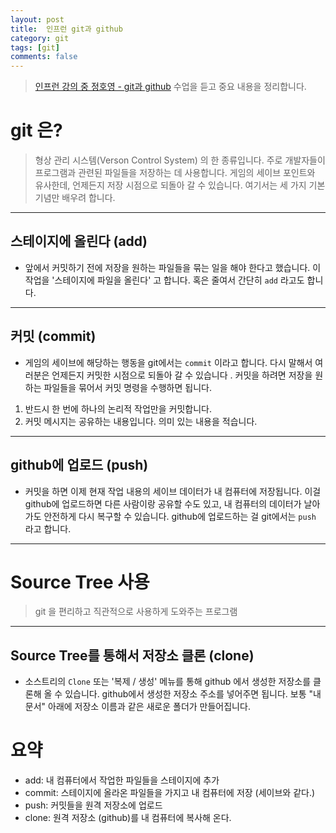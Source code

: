 ```yaml
---
layout: post
title:  인프런 git과 github
category: git
tags: [git]
comments: false
---
```

> [인프런 강의 중 정호영 - git과 github](https://www.inflearn.com/course/git-and-github) 수업을 듣고 중요 내용을 정리합니다.  


# git 은?  

> 형상 관리 시스템(Verson Control System) 의 한 종류입니다. 주로 개발자들이 프로그램과 관련된 파일들을 저장하는 데 사용합니다. 게임의 세이브 포인트와 유사한데, 언제든지 저장 시점으로 되돌아 갈 수 있습니다. 여기서는 세 가지 기본 기념만 배우려 합니다.

---

## 스테이지에 올린다 (add)

- 앞에서 커밋하기 전에 저장을 원하는 파일들을 묶는 일을 해야 한다고 했습니다. 이 작업을 '스테이지에 파일을 올린다' 고 합니다. 혹은 줄여서 간단히 `add` 라고도 합니다.

---

## 커밋 (commit)

- 게임의 세이브에 해당하는 행동을 git에서는 `commit` 이라고 합니다. 다시 말해서 여러분은 언제든지 커밋한 시점으로 되돌아 갈 수 있습니다 . 커밋을 하려면 저장을 원하는 파일들을 묶어서 커밋 명령을 수행하면 됩니다.

1. 반드시 한 번에 하나의 논리적 작업만을 커밋합니다.
1. 커밋 메시지는 공유하는 내용입니다. 의미 있는 내용을 적습니다.

---

## github에 업로드 (push)

- 커밋을 하면 이제 현재 작업 내용의 세이브 데이터가 내 컴퓨터에 저장됩니다. 이걸 github에 업로드하면 다른 사람이랑 공유할 수도 있고, 내 컴퓨터의 데이터가 날아가도 안전하게 다시 복구할 수 있습니다. github에 업로드하는 걸 git에서는 `push` 라고 합니다.

---

# Source Tree 사용

> git 을 편리하고 직관적으로 사용하게 도와주는 프로그램

---

## Source Tree를 통해서 저장소 클론 (clone)

- 소스트리의 `Clone` 또는 '복제 / 생성' 메뉴를 통해 github 에서 생성한 저장소를 클론해 올 수 있습니다. github에서 생성한 저장소 주소를 넣어주면 됩니다. 보통 "내문서" 아래에 저장소 이름과 같은 새로운 폴더가 만들어집니다.


# 요약 

- add: 내 컴퓨터에서 작업한 파일들을 스테이지에 추가
- commit: 스테이지에 올라온 파일들을 가지고 내 컴퓨터에 저장 (세이브와 같다.)
- push: 커밋들을 원격 저장소에 업로드
- clone: 원격 저장소 (github)를 내 컴퓨터에 복사해 온다.